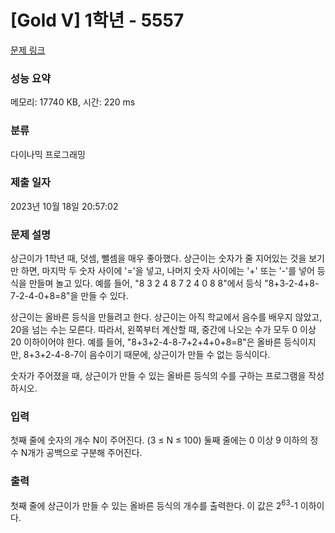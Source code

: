# [Gold V] 1학년 - 5557 

[문제 링크](https://www.acmicpc.net/problem/5557) 

### 성능 요약

메모리: 17740 KB, 시간: 220 ms

### 분류

다이나믹 프로그래밍

### 제출 일자

2023년 10월 18일 20:57:02

### 문제 설명

<p>상근이가 1학년 때, 덧셈, 뺄셈을 매우 좋아했다. 상근이는 숫자가 줄 지어있는 것을 보기만 하면, 마지막 두 숫자 사이에 '='을 넣고, 나머지 숫자 사이에는 '+' 또는 '-'를 넣어 등식을 만들며 놀고 있다. 예를 들어, "8 3 2 4 8 7 2 4 0 8 8"에서 등식 "8+3-2-4+8-7-2-4-0+8=8"을 만들 수 있다.</p>

<p>상근이는 올바른 등식을 만들려고 한다. 상근이는 아직 학교에서 음수를 배우지 않았고, 20을 넘는 수는 모른다. 따라서, 왼쪽부터 계산할 때, 중간에 나오는 수가 모두 0 이상 20 이하이어야 한다. 예를 들어, "8+3+2-4-8-7+2+4+0+8=8"은 올바른 등식이지만, 8+3+2-4-8-7이 음수이기 때문에, 상근이가 만들 수 없는 등식이다.</p>

<p>숫자가 주어졌을 때, 상근이가 만들 수 있는 올바른 등식의 수를 구하는 프로그램을 작성하시오.</p>

### 입력 

 <p>첫째 줄에 숫자의 개수 N이 주어진다. (3 ≤ N ≤ 100) 둘째 줄에는 0 이상 9 이하의 정수 N개가 공백으로 구분해 주어진다.</p>

### 출력 

 <p>첫째 줄에 상근이가 만들 수 있는 올바른 등식의 개수를 출력한다. 이 값은 2<sup>63</sup>-1 이하이다.</p>

